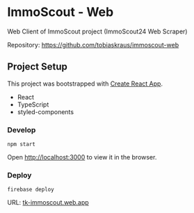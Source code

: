 # ImmoScout - Web

Web Client of ImmoScout project (ImmoScout24 Web Scraper)

Repository: https://github.com/tobiaskraus/immoscout-web

## Project Setup

This project was bootstrapped with [Create React App](https://github.com/facebook/create-react-app).

-   React
-   TypeScript
-   styled-components

### Develop

```
npm start
```

Open [http://localhost:3000](http://localhost:3000) to view it in the browser.

### Deploy

```
firebase deploy
```

URL: [tk-immoscout.web.app](https://tk-immoscout.web.app/)
